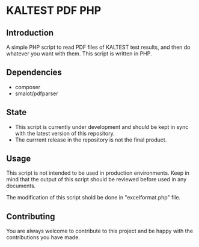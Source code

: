 # KALTEST PDF PHP

## Introduction

A simple PHP script to read PDF files of KALTEST test results, and then do whatever you want with them. This script is written in PHP.

## Dependencies

- composer
- smalot/pdfparser

## State

- This script is currently under development and should be kept in sync with the latest version of this repository.
- The currrent release in the repository is not the final product.

## Usage

This script is not intended to be used in production environments.
Keep in mind that the output of this script should be reviewed before used in any documents.

The modification of this script shold be done in "excelformat.php" file.

## Contributing

You are always welcome to contribute to this project and be happy with the contributions you have made.
